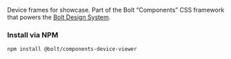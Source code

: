 Device frames for showcase. Part of the Bolt “Components” CSS framework that powers the [Bolt Design System](https://www.boltdesignsystem.com).

### Install via NPM
```
npm install @bolt/components-device-viewer
```
